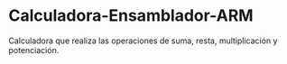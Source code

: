 # Calculadora-Ensamblador-ARM
Calculadora que realiza las operaciones de suma, resta, multiplicación y potenciación.
